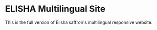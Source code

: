 # ELISHA Multilingual Site

This is the full version of Elisha saffron's multilingual responsive website.